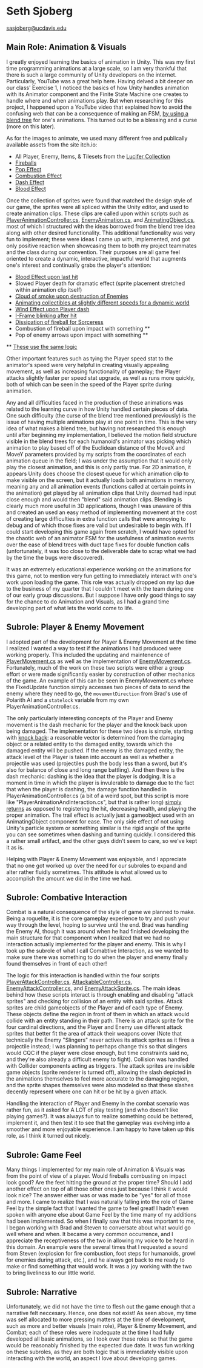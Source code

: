 # Seth Sjoberg
sasjoberg@ucdavis.edu

## Main Role: Animation & Visuals
I greatly enjoyed learning the basics of animation in Unity. This was my first time programming animations at a large scale, so I am very thankful that there is such a large community of Unity developers on the internet. Particularly, YouTube was a great help here. Having delved a bit deeper on our class' Exercise 1, I noticed the basics of how Unity handles animation with its Animator component and the Finite State Machine one creates to handle where and when animations play. But when researching for this project, I happened upon a YouTube video that explained how to avoid the confusing web that can be a consequence of making an FSM, [by using a blend tree](https://www.youtube.com/watch?v=S3ys0jCUE9s) for one's animations. This turned out to be a blessing and a curse (more on this later).

As for the images to animate, we used many different free and publically available assets from the site itch.io:
- All Player, Enemy, Items, & Tilesets from the [Lucifer Collection](https://itch.io/c/1557879/lucifer)
- [Fireballs](https://xyezawr.itch.io/gif-free-pixel-effects-pack-6-forks-of-flame)
- [Pop Effect](https://nyknck.itch.io/fx071)
- [Combustion Effect](https://brullov.itch.io/fire-animation)
- [Dash Effect](https://nyknck.itch.io/pixel-art-effect-fx033)
- [Blood Effect](https://nyknck.itch.io/bloodfx)

Once the collection of sprites were found that matched the design style of our game, the sprites were all spliced within the Unity editor, and used to create animation clips. These clips are called upon within scripts such as [PlayerAnimationController.cs](https://github.com/ConanoftheUnreal/ECS189L-Final-Project/blob/main/Lucifer's%20Trials/Assets/Scripts/Player/PlayerAnimationController.cs), [EnemyAnimation.cs](https://github.com/ConanoftheUnreal/ECS189L-Final-Project/blob/main/Lucifer's%20Trials/Assets/Scripts/Enemy/EnemyAnimation.cs), and [AnimatingObject.cs](https://github.com/ConanoftheUnreal/ECS189L-Final-Project/blob/main/Lucifer's%20Trials/Assets/Scripts/AnimatingObject.cs), most of which I structured with the ideas borrowed from the blend tree idea along with other desired functionality. This additional functionality was very fun to implement; these were ideas I came up with, implemented, and got only positive reaction when showcasing them to both my project teammates and the class during our convention. Their purposes are all game feel oriented to create a dynamic, interactive, impactful world that augments one's interest and continually grabs the player's attention:
- [Blood Effect upon last hit](https://github.com/ConanoftheUnreal/ECS189L-Final-Project/blob/main/Lucifer's%20Trials/Assets/Scripts/Player/PlayerAnimationController.cs#L139)
- Slowed Player death for dramatic effect (sprite placement stretched within animation clip itself)
- [Cloud of smoke upon destruction of Enemies](https://github.com/ConanoftheUnreal/ECS189L-Final-Project/blob/main/Lucifer's%20Trials/Assets/Scripts/AttackableController.cs#L140)
- [Animating collectibles at slightly different speeds for a dynamic world](https://github.com/ConanoftheUnreal/ECS189L-Final-Project/blob/main/Lucifer's%20Trials/Assets/Scripts/AnimatingObject.cs#L9)
- [Wind Effect upon Player dash](https://github.com/ConanoftheUnreal/ECS189L-Final-Project/blob/main/Lucifer's%20Trials/Assets/Scripts/Player/PlayerAnimationController.cs#L282)
- [I-Frame blinking after hit](https://github.com/ConanoftheUnreal/ECS189L-Final-Project/blob/main/Lucifer's%20Trials/Assets/Scripts/Player/PlayerAnimationController.cs#L98)
- [Dissipation of fireball for Sorceress](https://github.com/ConanoftheUnreal/ECS189L-Final-Project/blob/main/Lucifer's%20Trials/Assets/Scripts/Player/PlayerAttackController.cs#L130)
- Combustion of fireball upon impact with something **
- Pop of enemy arrows upon impact with something **

** [These use the same logic](https://github.com/ConanoftheUnreal/ECS189L-Final-Project/blob/main/Lucifer's%20Trials/Assets/Scripts/Player/ProjectileScript.cs#L46)

Other important features such as tying the Player speed stat to the animator's speed were very helpful in creating visually appealing movement, as well as increasing functionality of gameplay; the Player attacks slightly faster per speed stat upgrade, as well as runs more quickly, both of which can be seen in the speed of the Player sprite during animation.

Any and all difficulties faced in the production of these animations was related to the learning curve in how Unity handled certain pieces of data. One such difficulty (the curse of the blend tree mentioned previously) is the issue of having multiple animations play at one point in time. This is the very idea of what makes a blend tree, but having not researched this enough until after beginning my implementation, I believed the motion field structure visible in the blend trees for each humanoid's animator was picking which animation to play based off of the Euclidean distance of the MoveX and MoveY parameters provided by my scripts from the coordinates of each animation queue in the field; I was under the assumption that it would only play the closest animation, and this is only partly true. For 2D animation, it appears Unity does choose the closest queue for which animation clip to make visible on the screen, but it actually loads both animations in memory, meaning any and all animation events (functions called at certain points in the animation) get played by all animation clips that Unity deemed had input close enough and would then "blend" said animation clips. Blending is clearly much more useful in 3D applications, though I was unaware of this and created an used an easy method of implementing movement at the cost of creating large difficulties in extra function calls that were annoying to debug and of which those fixes are valid but undesirable to begin with. If I could start developing this game again from scratch, I would have opted for the chaotic web of an animator FSM for the usefulness of animation events over the ease of blend trees with duct tape fixes for double function calls (unfortunately, it was too close to the deliverable date to scrap what we had by the time the bugs were discovered).

It was an extremely educational experience working on the animations for this game, not to mention very fun getting to immediately interact with one's work upon loading the game. This role was actually dropped on my lap due to the business of my quarter that I couldn't meet with the team during one of our early group discussions. But I suppose I have only good things to say for the chance to do Animation and Visuals, as I had a grand time developing part of what lets the world come to life.

## Subrole: Player & Enemy Movement
I adopted part of the development for Player & Enemy Movement at the time I realized I wanted a way to test if the animations I had produced were working properly. This included the updating and maintenence of [PlayerMovement.cs](https://github.com/ConanoftheUnreal/ECS189L-Final-Project/blob/main/Lucifer's%20Trials/Assets/Scripts/Player/PlayerMovement.cs) as well as the implementation of [EnemyMovement.cs](https://github.com/ConanoftheUnreal/ECS189L-Final-Project/blob/main/Lucifer's%20Trials/Assets/Scripts/Enemy/EnemyMovement.cs). Fortunately, much of the work on these two scripts were either a group effort or were made significantly easier by construction of other mechanics of the game. An example of this can be seen in EnemyMovement.cs where the FixedUpdate function simply accesses two pieces of data to send the enemy where they need to go, the `movementDirection` from Brad's use of Polarith AI and a `statelock` variable from my own PlayerAnimationController.cs.

The only particularly interesting concepts of the Player and Enemy movement is the dash mechanic for the player and the knock back upon being damaged. The implementation for these two ideas is simple, starting with [knock back](https://github.com/ConanoftheUnreal/ECS189L-Final-Project/blob/main/Lucifer's%20Trials/Assets/Scripts/Enemy/EnemyMovement.cs#L24): a reasonable vector is determined from the damaging object or a related entity to the damaged entity, towards which the damaged entity will be pushed. If the enemy is the damaged entity, the attack level of the Player is taken into account as well as whether a projectile was used (projectiles push the body less than a sword, but it's also for balance of close and long range battling). And then there is the dash mechanic: dashing is the idea that the player is dodging. It is a moment in time in which the player is invulerable to damage due to the fact that when the player is dashing, the damage function handled in PlayerAnimationController.cs (a bit of a weird spot, but this script is more like "PlayerAnimationAndInteraction.cs", but that is rather long) [simply returns](https://github.com/ConanoftheUnreal/ECS189L-Final-Project/blob/main/Lucifer's%20Trials/Assets/Scripts/Player/PlayerAnimationController.cs#L122) as opposed to registering the hit, decreasing health, and playing the proper animation. The trail effect is actually just a gameobject used with an AnimatingObject component for ease. The only side effect of not using Unity's particle system or something similar is the rigid angle of the sprite you can see sometimes when dashing and turning quickly. I considered this a rather small artifact, and the other guys didn't seem to care, so we've kept it as is.

Helping with Player & Enemy Movement was enjoyable, and I appreciate that no one got worked up over the need for our subroles to expand and alter rather fluidly sometimes. This attitude is what allowed us to accomplish the amount we did in the time we had.

## Subrole: Combative Interaction
Combat is a natural consequence of the style of game we planned to make. Being a roguelite, it is the core gameplay experience to try and push your way through the level, hoping to survive until the end. Brad was handling the Enemy AI, though it was around when he had finished developing the main structure for that component when I realized that we had no interaction actually implemented for the player and enemy. This is why I took up the subrole of what I call Comabtive Interaction, as we wanted to make sure there was something to do when the player and enemy finally found themselves in front of each other!

The logic for this interaction is handled within the four scripts [PlayerAttackController.cs](https://github.com/ConanoftheUnreal/ECS189L-Final-Project/blob/main/Lucifer's%20Trials/Assets/Scripts/Player/PlayerAttackController.cs), [AttackableController.cs](https://github.com/ConanoftheUnreal/ECS189L-Final-Project/blob/main/Lucifer's%20Trials/Assets/Scripts/AttackableController.cs), [EnemyAttackController.cs](https://github.com/ConanoftheUnreal/ECS189L-Final-Project/blob/main/Lucifer's%20Trials/Assets/Scripts/Enemy/EnemyAttackController.cs), and [EnemyAttackSprite.cs](https://github.com/ConanoftheUnreal/ECS189L-Final-Project/blob/main/Lucifer's%20Trials/Assets/Scripts/Enemy/EnemyAttackSprite.cs). The main ideas behind how these scripts interact is through enabling and disabling "attack sprites" and checking for collision of an entity with said sprites. Attack sprites are child gameobjects of the Player and of each type of Enemy. These objects define the region in front of them in which an attack would collide with an entity standing in their path. There is an attack sprite for the four cardinal directions, and the Player and Enemy use different attack sprites that better fit the area of attack their weapons cover (Note that technically the Enemy "Slingers" never actives its attack sprites as it fires a projectile instead; I was planning to perhaps change this so that slingers would CQC if the player were close enough, but time constraints said no, and they're also already a difficult enemy to fight). Collision was handled with Collider components acting as triggers. The attack sprites are invisible game objects (sprite renderer is turned off), allowing the slash depicted in the animations themselves to feel more accurate to the damaging region, and the sprite shapes themselves were also modeled so that these slashes decently represent where one can hit or be hit by a given attack.

Handling the interaction of Player and Enemy in the combat scenario was rather fun, as it asked for A LOT of play testing (and who doesn't like playing games?). It was always fun to realize something could be bettered, implement it, and then test it to see that the gameplay was evolving into a smoother and more enjoyable experience. I am happy to have taken up this role, as I think it turned out nicely.

## Subrole: Game Feel
Many things I implemented for my main role of Animation & Visuals was from the point of view of a player. Would fireballs combusting on impact look good? Are the feet hitting the ground at the proper time? Should I add another effect on top of all those other ones just because I think it would look nice? The answer either was or was made to be "yes" for all of those and more. I came to realize that I was naturally falling into the role of Game Feel by the simple fact that I wanted the game to feel great! I hadn't even spoken with anyone else about Game Feel by the time many of my additions had been implemented. So when I finally saw that this was important to me, I began working with Brad and Steven to conversate about what would go well where and when. It became a very common occurrence, and I appreciate the receptiveness of the two in allowing my voice to be heard in this domain. An example were the several times that I requested a sound from Steven (explosion for fire combustion, foot steps for humanoids, growl for enemies during attack, etc.), and he always got back to me ready to make or find something that would work. It was a joy working with the two to bring liveliness to our little world.

## Subrole: Narrative
Unfortunately, we did not have the time to flesh out the game enough that a narrative felt neccesary. Hence, one does not exist! As seen above, my time was self allocated to more pressing matters at the time of development, such as more and better visuals (main role), Player & Enemy Movement, and Combat; each of these roles were inadequate at the time I had fully developed all basic animations, so I took over these roles so that the game would be reasonably finished by the expected due date. It was fun working on these subroles, as they are both logic that is immediately visible upon interacting with the world, an aspect I love about developing games.